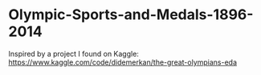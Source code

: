 # Olympic-Sports-and-Medals-1896-2014


Inspired by a project I found on Kaggle: https://www.kaggle.com/code/didemerkan/the-great-olympians-eda
